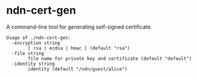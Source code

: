 # ndn-cert-gen

A command-line tool for generating self-signed certificate.

```
Usage of ./ndn-cert-gen:
  -encryption string
    	[ rsa | ecdsa | hmac ] (default "rsa")
  -file string
    	file name for private key and certificate (default "default")
  -identity string
    	identity (default "/ndn/guest/alice")
```
